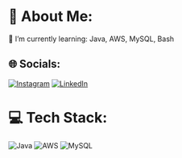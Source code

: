# 💫 About Me:
🌱 I’m currently learning: Java, AWS, MySQL, Bash<br>

## 🌐 Socials:
[![Instagram](https://img.shields.io/badge/Instagram-%23E4405F.svg?logo=Instagram&logoColor=white)](https://instagram.com/ak.krogerr) [![LinkedIn](https://img.shields.io/badge/LinkedIn-%230077B5.svg?logo=linkedin&logoColor=white)](https://linkedin.com/in/alexis-kröger-694b3432a) 

# 💻 Tech Stack:
![Java](https://img.shields.io/badge/java-%23ED8B00.svg?style=flat&logo=openjdk&logoColor=white) ![AWS](https://img.shields.io/badge/AWS-%23FF9900.svg?style=flat&logo=amazon-aws&logoColor=white) ![MySQL](https://img.shields.io/badge/mysql-4479A1.svg?style=flat&logo=mysql&logoColor=white)
<!-- Proudly created with GPRM ( https://gprm.itsvg.in ) -->
